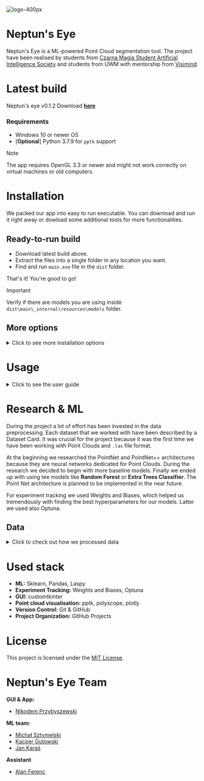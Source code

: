 ![logo-400px](./neptunseye/resources/neptuns-eye-logo.ico)

# Neptun's Eye

Neptun's Eye is a ML-powered Point Cloud segmentation tool. The project have been realised by students
from [Czarna Magia Student Artificial Intelligence Society](https://github.com/knsiczarnamagia) and students from UWM
with mentorship from [Visimind](https://visimind.com/pl/).

# Latest build
Neptun's eye v0.1.2
Download [**here**](https://github.com)
<!-- TUTAJ WSTAWIĆ LINK DO POBRANIA BUILDA !-->
### Requirements
- Windows 10 or newer OS
- [**Optional**] Python 3.7.9 for `pptk` support
> [!NOTE]
> The app requires OpenGL 3.3 or newer and might not work correctly on virtual machines or old computers.


# Installation
We packed our app into easy to run executable. You can download and run it right away or dowload some additional tools for more functionalities.
## Ready-to-run build
- Download latest build above.
- Extract the files into a single folder in any location you want.
- Find and run `main.exe` file in the `dist` folder.

That's it! You're good to go!
> [!IMPORTANT]
> Verify if there are models you are using inside `dist\main\_internal\resources\models` folder.

## More options
<details>
  <summary>Click to see more installation options</summary>
  
### Visualisation with pptk
Our app uses a fast an efficient point cloud visualisation tool in Python called `pptk`.
This tool requires you to install Python 3.7.9 on your computer and download `pandas` and `pptk` for this version using any package-management system.
- You can download Python 3.7.9 from the official website [here](https://www.python.org/downloads/release/python-379/)

**After you install python you must change the Python 3.7.9 path in the app settings. See how to do that below.**
<details>
  <summary>Click to see how to set up Python 3.7.9 for our app</summary>
  <br>
  
- Locate your python installation. The default location is `%LOCALAPPDATA%/Programs/Python/Python37`
- Make sure you installed `pandas` and `pptk` for Python 3.7.9:
  
```
%LOCALAPPDATA%/Programs/Python/Python37/python.exe -m pip install pandas
%LOCALAPPDATA%/Programs/Python/Python37/python.exe -m pip install pptk
```
- Navigate to the `%LOCALAPPDATA%/Programs/Python/Python37` folder in your system.
- Copy the absolute path from navigation bar e.g. `C:\Users\<YourName>\AppData\Local\Programs\Python\Python37`
- Open our app, click settings and paste the path into `python37` variable.
- Change `userprofile_path` to **False**

</details>

### Run with Poetry
  <details>
    <summary>Click to see how to run our app with Poetry</summary>
    <br>

> **Note**: This is for advanced users. We do not recommend this method.
    
- Install `pipx`.
- Install poetry using `pipx` (do not use brew).
- Install `pyenv`. Check if it is installed correctly by running `pyenv --vesion`.
- Create virtual environment using `pyenv` with python 3.11.
- Install `poetry`. Check if it is installed correctly by running `poetry --vesion`.
- Install dependencies using `poetry`.

### Installation Details

Create virtual environment:

```commandline
poetry env use $(pyenv which python)
```

You should see something like this:

```commandline
Using virtualenv: C:\Users\Admin\AppData\Local\pypoetry\Cache\virtualenvs\neptuns-eye-z6EeDWoH-py3.11
```

This command is used for installing dependencies from `requirements.txt` using `poetry`. You will probably not use it
and directly install dependencies from `pyproject.toml` file. This is left here only for reference.

```commandline
poetry add $(cat requirements.txt)
```

#### Run

```commandline
make run
```

#### Test

```commandline
make test
```

#### Reference materials

- [Pyenv](https://realpython.com/intro-to-pyenv/#why-use-pyenv)
- [How install Pyenv?](https://k0nze.dev/posts/install-pyenv-venv-vscode/)
- [Pyenv for windows](https://github.com/pyenv-win/pyenv-win)
- [Poetry](https://realpython.com/dependency-management-python-poetry/#add-poetry-to-an-existing-project)

#### Install `make` on Windows

1. Install [chocolatey](https://chocolatey.org/install)
2. Install make using choco.

```powershell
choco install make
```
  </details>
</details>

# Usage
<details>
  <summary>Click to see the user guide</summary>
  
  Coming soon
  
</details>

# Research & ML

During the project a lot of effort has been invested in the data preprocessing. Each dataset that we worked with have
been described by a Dataset Card. It was crucial for the project because it was the first time we have been working with
Point Clouds and `.las` file format.

At the beginning we researched the PointNet and PointNet++ architectures because they are neural networks dedicated for
Point Clouds. During the research we decided to begin with more baseline models. Finally we ended up with using tee
models like **Random Forest** or **Extra Trees Classifier**. The Point Net architecture is planned to be implemented in
the near future.

For experiment tracking we used Weights and Biases, which helped us tremendously with finding the best hyperparameters
for our models. Latter we used also Optuna.

## Data
<details>
  <summary>Click to check out how we processed data</summary>
  
### Classified data:
[WMII.las datacard](datacards/WMII_CLASS%20datacard.md)


[USER AREA.las datacard](datacards/WMII_CLASS%20datacard.md)

### Unclassified data:
[kortowo.las datacard](datacards/kortowo%20datacard.md)

### Data dependencies

#### Corelation matrix of wmii.las with empty columns removed
<img src="images/image1.png" alt="corelation_matrix_wmii" width="750" height="600">

### Searching for the most significant columns 

#### The impact of given columns on the accuracy of the RandomForestClassifier model
*stride for validation dataset = 30, stride for training dataset = 30, n_estimators = 100*

<img src="images/feature_sets.png" alt="feature_sets" width="800" height="500">

| Feature             | Set 1 | Set 2 | Set 3 | Set 4 | Set 5 |
|---------------------|-------|-------|-------|-------|-------|
| X                   | ✓     | ✓     |       |       |       |
| Y                   | ✓     | ✓     |       |       |       |
| Z                   | ✓     | ✓     | ✓     | ✓     | ✓     |
| red                 | ✓     | ✓     | ✓     | ✓     | ✓     |
| green               | ✓     | ✓     | ✓     | ✓     | ✓     |
| blue                | ✓     | ✓     | ✓     | ✓     | ✓     |
| intensity           |       | ✓     | ✓     | ✓     |       |
| return_number       |       | ✓     |       | ✓     | ✓     |
| edge_of_flight_line |       | ✓     | ✓     | ✓     |       |
| scan_angle_rank     |       | ✓     |       | ✓     | ✓     |
| number_of_returns   |       |       | ✓     | ✓     | ✓     |

#### the influence of R, G and B columns on the accuracy of the RandomForestClassifier model
*feature_columns = ['Z', 'red', 'green', 'blue', 'intensity','number_of_returns', 'return_number','edge_of_flight_line', 'scan_angle_rank'], training dataset stride = 720, validation dataset stride = 30, n_estimators = 100*

<img src="images/rgb.png" alt="rgb" width="800" height="420">

### Searching for dataset minimization

#### The influence of the stride parameter on the accuracy of the RandomForestClassifier model on the training dataset

Note: Stride means that every stride record will be used, it's basically like a step. Stride = 2 means every other record will be selected.

| Stride       | Validation Accuracy |
|--------------|---------------------|
| No stride    | 0.7037              |
| stride = 2   | 0.7039              |
| stride = 5   | 0.7037              |
| stride = 10  | 0.7038              |
| stride = 30  | 0.7035              |
| stride = 60  | 0.7024              |
| stride = 120 | 0.7015              |

Note: Stride higher than 120 will rarely be used.

#### The influence of the stride parameter on the accuracy of the RandomForestClassifier model on the training and validation dataset

<img src="images/stride.png" alt="stride" width="800" height="700">

### The effect of data scaling on the accuracy of the RandomForestClassifier model
*stride on training dataset = 720, stride on validation dataset = 30, n_estimators = 100*
|                  | Test Accuracy | Validation Accuracy |
|------------------|---------------|---------------------|
| Raw Data         | 0.931131809   | 0.709942897         |
| MinMaxScaler     | 0.930849562   | 0.709571228         |
| Difference       | 0.000282247   | 0.000371669         |

### Impact of normalization of R, G and B columns (divide by 65025) on the accuracy of the RandomForestClassifier model

|                  | Test Accuracy | Validation Accuracy |
|------------------|---------------|---------------------|
| Raw RGB          | 0.931131809   | 0.709942898         |
| Normalized RGB   | 0.859441152   | 0.577975895         |
| Difference       | 0.071690657   | 0.131966998         |

### Comparison of classifiers

| Classifier                      | Test Accuracy | Validation Accuracy | Validation Accuracy from Optuna |
|---------------------------------|---------------|---------------------|---------------------------------|
| AdaBoostClassifier              | 0.8944        | 0.6352              | 0.7681                   |
| BaggingClassifier               | 0.9252        | 0.6893              | 0.7183                          |
| ExtraTreesClassifier            | 0.9303        | **0.7446**          | 0.7655                               |
| GradientBoostingClassifier      | 0.9325        | 0.7183              | 0.7402                               |
| HistGradientBoostingClassifier  | **0.9390**    | 0.7094              | **0.7995**                               |
| KNeighborsClassifier            | 0.8913        | 0.7044              | 0.6992                               |
| RandomForestClassifier          | 0.9311        | 0.7099              | 0.7205                               |
| StackingClassifier              | 0.9385        | 0.7021              | -                               |
| VotingClassifier                | 0.9359        | 0.7205              | -                               |

</details>

# Used stack

- **ML:** Sklearn, Pandas, Laspy
- **Experiment Tracking:** Weights and Biases, Optuna
- **GUI:** customtkinter
- **Point cloud visualisation:** pptk, polyscope, plotly
- **Version Control:** Git & GitHub
- **Project Organization:** GitHub Projects

# License

This project is licensed under the [MIT License](LICENSE).

# Neptun's Eye Team

**GUI & App:**
- [Nikodem Przybyszewski](https://github.com/nexter0)
  
**ML team:**
- [Michał Sztymelski](https://github.com/Stimm147)
- [Kacper Gutowski](https://github.com/Perunio)
- [Jan Karaś](https://github.com/KTFish)
  
**Assistant**
- [Alan Ferenc](https://github.com/Zeusthegoddd)


